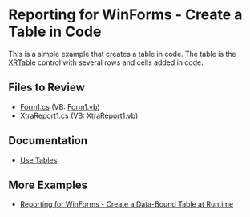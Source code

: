 # Reporting for WinForms - Create a Table in Code


This is a simple example that creates a table in code. The table is the [XRTable](https://docs.devexpress.com/XtraReports/DevExpress.XtraReports.UI.XRTable) control with several rows and cells added in code.

## Files to Review

* [Form1.cs](CS/XRTableTest/Form1.cs) (VB: [Form1.vb](VB/XRTableTest/Form1.vb))
* [XtraReport1.cs](CS/XRTableTest/XtraReport1.cs) (VB: [XtraReport1.vb](VB/XRTableTest/XtraReport1.vb))

## Documentation

- [Use Tables](https://docs.devexpress.com/XtraReports/9741/detailed-guide-to-devexpress-reporting/use-report-controls/use-tables)

## More Examples

- [Reporting for WinForms - Create a Data-Bound Table at Runtime](https://github.com/DevExpress-Examples/reporting-create-table-at-runtime)